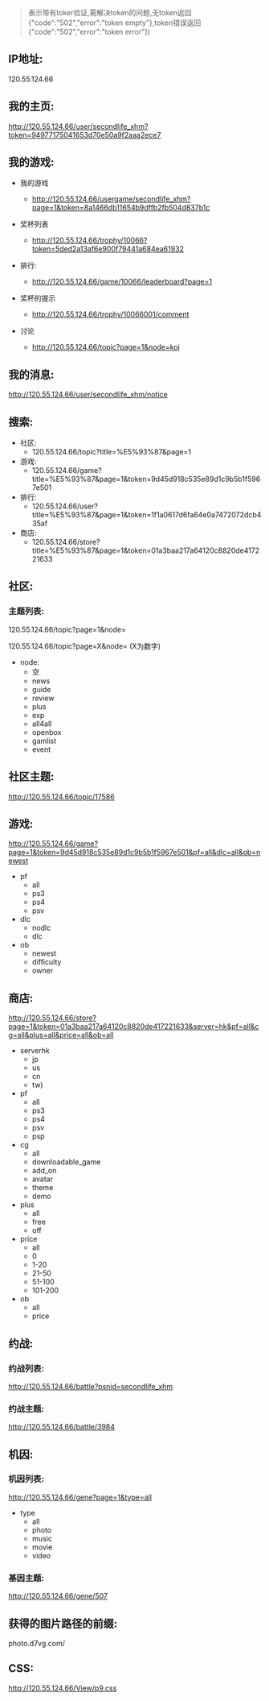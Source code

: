 >表示带有toker验证,需解决token的问题,无token返回{"code":"502","error":"token empty"},token错误返回{"code":"502","error":"token error"})


## IP地址:
120.55.124.66

## 我的主页:
http://120.55.124.66/user/secondlife_xhm?token=94977175041653d70e50a9f2aaa2ece7

## 我的游戏:

- 我的游戏
	- http://120.55.124.66/usergame/secondlife_xhm?page=1&token=8a1466db11654b9dffb2fb504d837b1c

- 奖杯列表
	- http://120.55.124.66/trophy/10066?token=5ded2a13af6e900f79441a684ea61932
- 排行:
	- http://120.55.124.66/game/10066/leaderboard?page=1   	
- 奖杯的提示
	- http://120.55.124.66/trophy/10066001/comment 
- 讨论 
	- http://120.55.124.66/topic?page=1&node=koi  


## 我的消息:
http://120.55.124.66/user/secondlife_xhm/notice

## 搜索:
- 社区:
	- 120.55.124.66/topic?title=%E5%93%87&page=1
- 游戏:
	- 120.55.124.66/game?title=%E5%93%87&page=1&token=9d45d918c535e89d1c9b5b1f5967e501
- 排行:
	- 120.55.124.66/user?title=%E5%93%87&page=1&token=1f1a0617d6fa64e0a7472072dcb435af
- 商店:
	- 120.55.124.66/store?title=%E5%93%87&page=1&token=01a3baa217a64120c8820de417221633

## 社区:
### 主题列表:
120.55.124.66/topic?page=1&node=

120.55.124.66/topic?page=X&node=   (X为数字)

- node: 
	- 空
	- news
	- guide
	- review
	- plus
	- exp
	- all4all
	- openbox
	- gamlist
	- event

## 社区主题:
http://120.55.124.66/topic/17586

## 游戏:
http://120.55.124.66/game?page=1&token=9d45d918c535e89d1c9b5b1f5967e501&pf=all&dlc=all&ob=newest 

- pf
	- all
	- ps3
	- ps4
	- psv										  
- dlc
	- nodlc
	- dlc								  
- ob
	- newest
	- difficulty
	- owner											  

## 商店:
http://120.55.124.66/store?page=1&token=01a3baa217a64120c8820de417221633&server=hk&pf=all&cg=all&plus=all&price=all&ob=all
- serverhk
	- jp
	- us
	- cn
	- tw)
- pf
	- all
	- ps3
	- ps4
	- psv
	- psp
- cg
	- all
	- downloadable_game
	- add_on
	- avatar
	- theme
	- demo
- plus
	- all
	- free
	- off
- price
	- all
	- 0
	- 1-20
	- 21-50
	- 51-100
	- 101-200											  							  
- ob
	- all
	- price	


## 约战:
### 约战列表:
http://120.55.124.66/battle?psnid=secondlife_xhm

### 约战主题:
http://120.55.124.66/battle/3984

## 机因:
### 机因列表:
http://120.55.124.66/gene?page=1&type=all

- type
	- all
	- photo
	- music
	- movie
	- video

### 基因主题:
http://120.55.124.66/gene/507


## 获得的图片路径的前缀:
photo.d7vg.com/

## CSS:
http://120.55.124.66/View/p9.css
